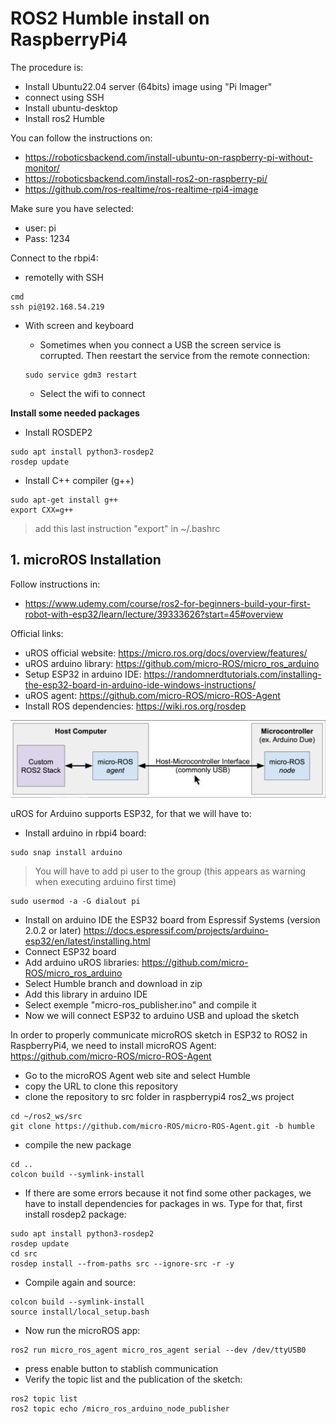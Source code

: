 # **ROS2 Humble install on RaspberryPi4**

The procedure is:
- Install Ubuntu22.04 server (64bits) image using "Pi Imager"
- connect using SSH
- Install ubuntu-desktop
- Install ros2 Humble

You can follow the instructions on:
- https://roboticsbackend.com/install-ubuntu-on-raspberry-pi-without-monitor/
- https://roboticsbackend.com/install-ros2-on-raspberry-pi/
- https://github.com/ros-realtime/ros-realtime-rpi4-image

Make sure you have selected:
- user: pi
- Pass: 1234

Connect to the rbpi4:
- remotelly with SSH
```shell
cmd
ssh pi@192.168.54.219
```
- With screen and keyboard

    - Sometimes when you connect a USB the screen service is corrupted. Then reestart the service from the remote connection:
    ```shell
    sudo service gdm3 restart
    ```
    - Select the wifi to connect

**Install some needed packages**
- Install ROSDEP2
```shell
sudo apt install python3-rosdep2
rosdep update
```
- Install C++ compiler (g++)
```shell
sudo apt-get install g++
export CXX=g++
```
> add this last instruction "export" in ~/.bashrc

## 1. **microROS Installation**

Follow instructions in:
- https://www.udemy.com/course/ros2-for-beginners-build-your-first-robot-with-esp32/learn/lecture/39333626?start=45#overview

Official links:
- uROS official website: https://micro.ros.org/docs/overview/features/
- uROS arduino library: https://github.com/micro-ROS/micro_ros_arduino
- Setup ESP32 in arduino IDE: https://randomnerdtutorials.com/installing-the-esp32-board-in-arduino-ide-windows-instructions/
- uROS agent: https://github.com/micro-ROS/micro-ROS-Agent
- Install ROS dependencies: https://wiki.ros.org/rosdep


![](./Images/01_ROS2_install/4_uROS_connection.png)

uROS for Arduino supports ESP32, for that we will have to:
- Install arduino in rbpi4 board:
```shell
sudo snap install arduino
```
> You will have to add pi user to the group (this appears as warning when executing arduino first time)
```shell
sudo usermod -a -G dialout pi
```
- Install on arduino IDE the ESP32 board from Espressif Systems (version 2.0.2 or later)
https://docs.espressif.com/projects/arduino-esp32/en/latest/installing.html
- Connect ESP32 board
- Add arduino uROS libraries: https://github.com/micro-ROS/micro_ros_arduino
- Select Humble branch and download in zip
- Add this library in arduino IDE
- Select exemple "micro-ros_publisher.ino" and compile it
- Now we will connect ESP32 to arduino USB and upload the sketch

In order to properly communicate microROS sketch in ESP32 to ROS2 in RaspberryPi4, we need to install microROS Agent: https://github.com/micro-ROS/micro-ROS-Agent
- Go to the microROS Agent web site and select Humble
- copy the URL to clone this repository
- clone the repository to src folder in raspberrypi4 ros2_ws project
```shell
cd ~/ros2_ws/src
git clone https://github.com/micro-ROS/micro-ROS-Agent.git -b humble
```

- compile the new package
```shell
cd ..
colcon build --symlink-install
```
- If there are some errors because it not find some other packages, we have to install dependencies for packages in ws. Type for that, first install rosdep2 package:
```shell
sudo apt install python3-rosdep2
rosdep update
cd src
rosdep install --from-paths src --ignore-src -r -y
```
- Compile again and source:
```shell
colcon build --symlink-install
source install/local_setup.bash
```
- Now run the microROS app:
```shell
ros2 run micro_ros_agent micro_ros_agent serial --dev /dev/ttyUSB0
```
- press enable button to stablish communication
- Verify the topic list and the publication of the sketch:
```shell
ros2 topic list
ros2 topic echo /micro_ros_arduino_node_publisher
```


